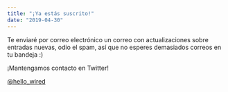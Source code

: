 ```yaml
---
title: "¡Ya estás suscrito!"
date: "2019-04-30"
---
```


Te enviaré por correo electrónico un correo con actualizaciones sobre entradas nuevas, odio el spam, así que no esperes demasiados correos en tu bandeja :) 

¡Mantengamos contacto en Twitter!

[@hello\_wired](https://twitter.com/hello_wired?ref_src=twsrc%5Etfw)
